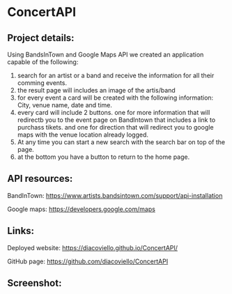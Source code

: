 # ConcertAPI

## Project details:

Using BandsInTown and Google Maps API we created an application capable of the following:

1. search for an artist or a band and receive the information for all their comming events.
2. the result page will includes an image of the artis/band
3. for every event a card will be created with the following information: City, venue name, date and time.
4. every card will include 2 buttons. one for more information that will redirectb you to the event page on BandIntown that includes a link to purchass tikets. and one for direction that will redirect you to google maps with the venue location already logged.
5. At any time you can start a new search with the search bar on top of the page.
6. at the bottom you have a button to return to the home page.

## API resources:

BandInTown:
https://www.artists.bandsintown.com/support/api-installation

Google maps:
https://developers.google.com/maps

## Links:

Deployed website:
https://diacoviello.github.io/ConcertAPI/

GitHub page:
https://github.com/diacoviello/ConcertAPI

## Screenshot: